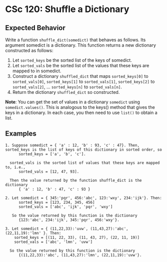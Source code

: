 # CSc 120: Shuffle a Dictionary

## Expected Behavior
Write a function `shuffle_dict(somedict)` that behaves as follows. Its argument somedict is a dictionary. This function returns a new dictionary constructed as follows:
1. Let `sorted_keys` be the sorted list of the keys of somedict.
2. Let `sorted_vals` be the sorted list of the values that these keys are mapped to in somedict.
3. Construct a dictionary `shuffled_dict` that maps `sorted_keys[0]` to `sorted_vals[0]`, `sorted_keys[1]` to `sorted_vals[1]`, `sorted_keys[2]` to `sorted_vals[2]`, ... `sorted_keys[n]` to `sorted_vals[n]`.
4. Return the dictionary `shuffled_dict` so constructed.

**Note**: You can get the set of values in a dictionary `somedict` using `somedict.values()`. This is analogous to the keys() method that gives the keys in a dictionary. In each case, you then need to use `list()` to obtain a list.

## Examples

```
1. Suppose somedict = { 'a' : 12, 'b' : 93, 'c' : 47}. Then, sorted_keys is the list of keys of this dictionary in sorted order, so
      sorted_keys = ['a', 'b', 'c'].

  sorted_vals is the sorted list of values that these keys are mapped to, i.e.,
      sorted_vals = [12, 47, 93].

  Then the value returned by the function shuffle_dict is the dictionary
      { 'a' : 12, 'b' : 47, 'c' : 93 }

2. Let somedict = { 345:'pqr', 456:'abc', 123:'wxy', 234:'ijk'}. Then:
      sorted_keys = [123, 234, 345, 456]
      sorted_vals = ['abc', 'ijk', 'pqr', 'wxy']

   So the value returned by this function is the dictionary
      {123:'abc', 234:'ijk', 345:'pqr', 456:'wxy'}.

3. Let somedict = { (11,22,33):'uvw', (11,43,27):'abc', (22,11,19):'lmn' }. Then:
    sorted_keys = [(11, 22, 33), (11, 43, 27), (22, 11, 19)]
    sorted_vals = ['abc', 'lmn', 'uvw']

  So the value returned by this function is the dictionary
      {(11,22,33):'abc', (11,43,27):'lmn', (22,11,19):'uvw'}.

```